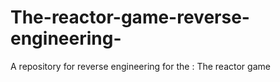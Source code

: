 # The-reactor-game-reverse-engineering-
A repository for reverse engineering for the : The reactor game
